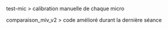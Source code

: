 test-mic > calibration manuelle de chaque micro

comparaison_miv_v2 > code amélioré durant la dernière séance
